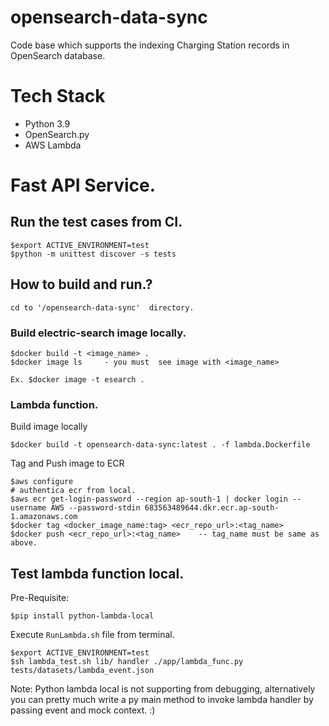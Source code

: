 # opensearch-data-sync
Code base which supports the indexing Charging Station records in OpenSearch database.

# Tech Stack
- Python 3.9
- OpenSearch.py
- AWS Lambda

# Fast API Service.
## Run the test cases from CI.
    $export ACTIVE_ENVIRONMENT=test
    $python -m unittest discover -s tests

## How to build and run.?
    cd to '/opensearch-data-sync'  directory.
### Build electric-search image locally.
```
$docker build -t <image_name> .
$docker image ls     - you must  see image with <image_name>

Ex. $docker image -t esearch .
```

### Lambda function.

Build image locally

    $docker build -t opensearch-data-sync:latest . -f lambda.Dockerfile

Tag and Push image to ECR

    $aws configure
    # authentica ecr from local.
    $aws ecr get-login-password --region ap-south-1 | docker login --username AWS --password-stdin 683563489644.dkr.ecr.ap-south-1.amazonaws.com
    $docker tag <docker_image_name:tag> <ecr_repo_url>:<tag_name>
    $docker push <ecr_repo_url>:<tag_name>    -- tag_name must be same as above.

## Test lambda function local.

Pre-Requisite: 

    $pip install python-lambda-local

Execute ```RunLambda.sh``` file from terminal.

    $export ACTIVE_ENVIRONMENT=test
    $sh lambda_test.sh lib/ handler ./app/lambda_func.py tests/datasets/lambda_event.json

Note: Python lambda local is not supporting from debugging, 
alternatively you can pretty much write a py main method to invoke lambda handler by passing event and mock context. :)

